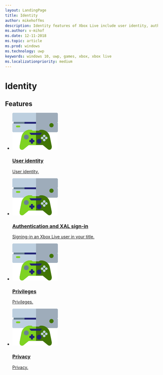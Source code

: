 ```yaml
---
layout: LandingPage
title: Identity
author: mikehoffms
description: Identity features of Xbox Live include user identity, authentication and XAL sign-in, privileges, and privacy.
ms.author: v-mihof
ms.date: 12-11-2018
ms.topic: article
ms.prod: windows
ms.technology: uwp
keywords: windows 10, uwp, games, xbox, xbox live
ms.localizationpriority: medium
---
```


<h1>Identity</h1>

<p>
</p>


<h2>Features</h2>
<ul class="cardsF panelContent cols cols2">
    <li>
        <a href="user/index.md">
        <div class="cardSize">
            <div class="cardPadding">
                <div class="card">
                    <div class="cardImageOuter">
                        <div class="cardImage">
                            <img src="../../images/common/xbl_socialplatform.svg" alt="Social features" />
                        </div>
                    </div>
                    <div class="cardText">
                        <h3>User identity</h3>
                        <p>User identity.</p>
                    </div>
                </div>
            </div>
        </div>
        </a>
    </li>
    <li>
        <a href="../../using-xbox-live/auth/authentication.md">
        <div class="cardSize">
            <div class="cardPadding">
                <div class="card">
                    <div class="cardImageOuter">
                        <div class="cardImage">
                            <img src="../../images/common/xbl_socialplatform.svg" alt="Social features" />
                        </div>
                    </div>
                    <div class="cardText">
                        <h3>Authentication and XAL sign-in</h3>
                        <p>Signing-in an Xbox Live user in your title.</p>
                    </div>
                </div>
            </div>
        </div>
        </a>
    </li>
    <li>
        <a href="privileges/index.md">
        <div class="cardSize">
            <div class="cardPadding">
                <div class="card">
                    <div class="cardImageOuter">
                        <div class="cardImage">
                            <img src="../../images/common/xbl_socialplatform.svg" alt="Social features" />
                        </div>
                    </div>
                    <div class="cardText">
                        <h3>Privileges</h3>
                        <p>Privileges.</p>
                    </div>
                </div>
            </div>
        </div>
        </a>
    </li>
    <li>
        <a href="privacy/index.md">
        <div class="cardSize">
            <div class="cardPadding">
                <div class="card">
                    <div class="cardImageOuter">
                        <div class="cardImage">
                            <img src="../../images/common/xbl_socialplatform.svg" alt="Social features" />
                        </div>
                    </div>
                    <div class="cardText">
                        <h3>Privacy</h3>
                        <p>Privacy.</p>
                    </div>
                </div>
            </div>
        </div>
        </a>
    </li>
</ul>
